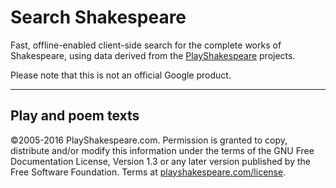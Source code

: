# Search Shakespeare

Fast, offline-enabled client-side search for the complete works of Shakespeare, using data derived from the [PlayShakespeare](https://www.playshakespeare.com) projects.

Please note that this is not an official Google product.

---

## Play and poem texts

©2005-2016 PlayShakespeare.com. Permission is granted to copy, distribute and/or modify this information under the terms of the GNU Free Documentation License, Version 1.3 or any later version published by the Free Software Foundation. Terms at [playshakespeare.com/license](http://www.playshakespeare.com/license).
